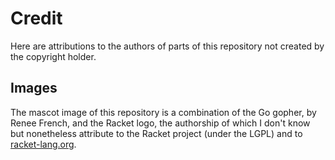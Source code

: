 Credit
======
Here are attributions to the authors of parts of this repository not created
by the copyright holder.

Images
------
The mascot image of this repository is a combination of the Go gopher, by
Renee French, and the Racket logo, the authorship of which I don't know but
nonetheless attribute to the Racket project (under the LGPL) and to
[racket-lang.org](https://racket-lang.org/).